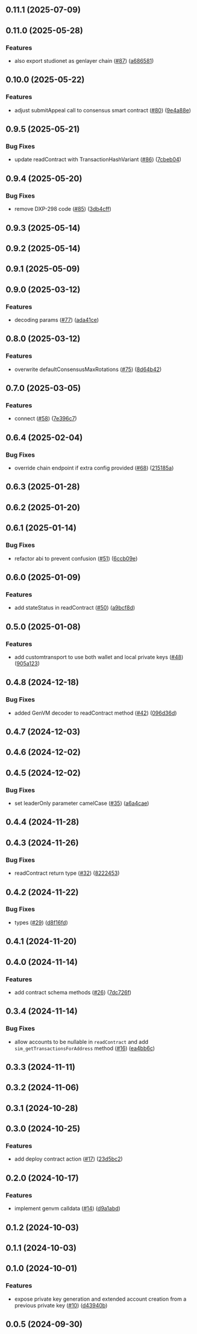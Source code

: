 

## 0.11.1 (2025-07-09)

## 0.11.0 (2025-05-28)


### Features

* also export studionet as genlayer chain ([#87](https://github.com/yeagerai/genlayer-js/issues/87)) ([a686581](https://github.com/yeagerai/genlayer-js/commit/a686581203d5a62db40526b66498f952ed2f7dcd))

## 0.10.0 (2025-05-22)


### Features

* adjust submitAppeal call to consensus smart contract ([#80](https://github.com/yeagerai/genlayer-js/issues/80)) ([9e4a88e](https://github.com/yeagerai/genlayer-js/commit/9e4a88ed9a094af067302f8c4aa170c7129bf53d))

## 0.9.5 (2025-05-21)


### Bug Fixes

* update readContract with TransactionHashVariant ([#86](https://github.com/yeagerai/genlayer-js/issues/86)) ([7cbeb04](https://github.com/yeagerai/genlayer-js/commit/7cbeb040b55c4bc3acf173bdae51da51deef7a83))

## 0.9.4 (2025-05-20)


### Bug Fixes

* remove DXP-298 code ([#85](https://github.com/yeagerai/genlayer-js/issues/85)) ([3db4cff](https://github.com/yeagerai/genlayer-js/commit/3db4cffedd1a53396d390883dcdee5d26f775d72))

## 0.9.3 (2025-05-14)

## 0.9.2 (2025-05-14)

## 0.9.1 (2025-05-09)

## 0.9.0 (2025-03-12)


### Features

* decoding params ([#77](https://github.com/yeagerai/genlayer-js/issues/77)) ([ada41ce](https://github.com/yeagerai/genlayer-js/commit/ada41ce375eaf6a94886bc50c13c3f0df247d7c2))

## 0.8.0 (2025-03-12)


### Features

* overwrite defaultConsensusMaxRotations ([#75](https://github.com/yeagerai/genlayer-js/issues/75)) ([8d64b42](https://github.com/yeagerai/genlayer-js/commit/8d64b428d8232394cfe1ac5b56edba7c1837d0e5))

## 0.7.0 (2025-03-05)


### Features

* connect ([#58](https://github.com/yeagerai/genlayer-js/issues/58)) ([7e396c7](https://github.com/yeagerai/genlayer-js/commit/7e396c765536ef0ec1a81c259c113587dc6de8ee))

## 0.6.4 (2025-02-04)


### Bug Fixes

* override chain endpoint if extra config provided ([#68](https://github.com/yeagerai/genlayer-js/issues/68)) ([215185a](https://github.com/yeagerai/genlayer-js/commit/215185a4f96d44a60ea1ad4b55c71bd0bdc489f6))

## 0.6.3 (2025-01-28)

## 0.6.2 (2025-01-20)

## 0.6.1 (2025-01-14)


### Bug Fixes

* refactor abi to prevent confusion ([#51](https://github.com/yeagerai/genlayer-js/issues/51)) ([6ccb09e](https://github.com/yeagerai/genlayer-js/commit/6ccb09eba33eaedb147a0dde5112f54d56dd1e09))

## 0.6.0 (2025-01-09)


### Features

* add stateStatus in readContract ([#50](https://github.com/yeagerai/genlayer-js/issues/50)) ([a9bcf8d](https://github.com/yeagerai/genlayer-js/commit/a9bcf8d83890448b85282ceb0c33060a19ea4e9a))

## 0.5.0 (2025-01-08)


### Features

* add customtransport to use both wallet and local private keys ([#48](https://github.com/yeagerai/genlayer-js/issues/48)) ([905a123](https://github.com/yeagerai/genlayer-js/commit/905a12358c154e6ae865773b809952c8cc9c75b9))

## 0.4.8 (2024-12-18)


### Bug Fixes

* added GenVM decoder to readContract method ([#42](https://github.com/yeagerai/genlayer-js/issues/42)) ([096d36d](https://github.com/yeagerai/genlayer-js/commit/096d36de06d3f4d341f6532ddead694c1882651d))

## 0.4.7 (2024-12-03)

## 0.4.6 (2024-12-02)

## 0.4.5 (2024-12-02)


### Bug Fixes

* set leaderOnly parameter camelCase ([#35](https://github.com/yeagerai/genlayer-js/issues/35)) ([a6a4cae](https://github.com/yeagerai/genlayer-js/commit/a6a4caed8ab2784c2de202e34429c68eeeb0482d))

## 0.4.4 (2024-11-28)

## 0.4.3 (2024-11-26)


### Bug Fixes

* readContract return type ([#32](https://github.com/yeagerai/genlayer-js/issues/32)) ([8222453](https://github.com/yeagerai/genlayer-js/commit/82224530cf5c28b17b43943fad92cd5782ecf1be))

## 0.4.2 (2024-11-22)


### Bug Fixes

* types ([#29](https://github.com/yeagerai/genlayer-js/issues/29)) ([d8f16fd](https://github.com/yeagerai/genlayer-js/commit/d8f16fdb739e32e6eea52a38e23d96a4433728ad))

## 0.4.1 (2024-11-20)

## 0.4.0 (2024-11-14)


### Features

* add contract schema methods ([#26](https://github.com/yeagerai/genlayer-js/issues/26)) ([7dc726f](https://github.com/yeagerai/genlayer-js/commit/7dc726fa4fc8769feaec07a50149956d7c2a2035))

## 0.3.4 (2024-11-14)


### Bug Fixes

* allow accounts to be nullable in `readContract` and add `sim_getTransactionsForAddress` method ([#16](https://github.com/yeagerai/genlayer-js/issues/16)) ([ea4bb6c](https://github.com/yeagerai/genlayer-js/commit/ea4bb6cb53809f6c17a3794ed35aede979bd89e5))

## 0.3.3 (2024-11-11)

## 0.3.2 (2024-11-06)

## 0.3.1 (2024-10-28)

## 0.3.0 (2024-10-25)


### Features

* add deploy contract action ([#17](https://github.com/yeagerai/genlayer-js/issues/17)) ([23d5bc2](https://github.com/yeagerai/genlayer-js/commit/23d5bc28fb58c73d64b1fd629185a0565d84cb91))

## 0.2.0 (2024-10-17)


### Features

* implement genvm calldata ([#14](https://github.com/yeagerai/genlayer-js/issues/14)) ([d9a1abd](https://github.com/yeagerai/genlayer-js/commit/d9a1abdfb5eef13e5c77433db546953369087e04))

## 0.1.2 (2024-10-03)

## 0.1.1 (2024-10-03)

## 0.1.0 (2024-10-01)


### Features

* expose private key generation and extended account creation from a previous private key ([#10](https://github.com/yeagerai/genlayer-js/issues/10)) ([d43940b](https://github.com/yeagerai/genlayer-js/commit/d43940b7237450a0893823b18b4d0ed2e3e42790))

## 0.0.5 (2024-09-30)
